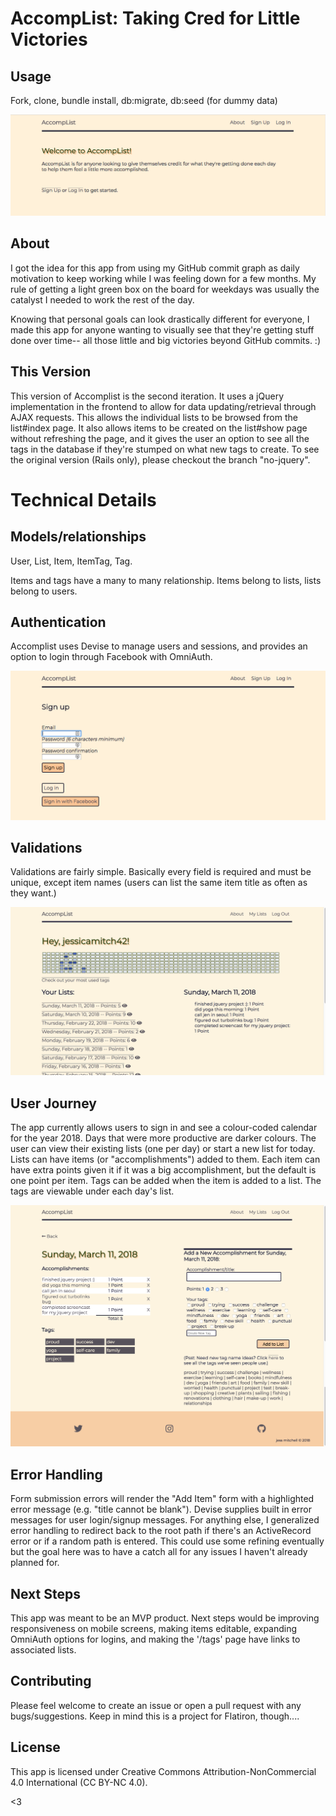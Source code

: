 # AccompList: Taking Cred for Little Victories

## Usage
Fork, clone, bundle install, db:migrate, db:seed (for dummy data)

<img src="/app/assets/images/landingpage.png" alt="Welcome Page Screenshot">

## About
I got the idea for this app from using my GitHub commit graph as daily motivation to keep working while I was feeling down for a few months. My rule of getting a light green box on the board for weekdays was usually the catalyst I needed to work the rest of the day.

Knowing that personal goals can look drastically different for everyone, I made this app for anyone wanting to visually see that they're getting stuff done over time-- all those little and big victories beyond GitHub commits. :)

## This Version
This version of Accomplist is the second iteration. It uses a jQuery implementation in the frontend to allow for data updating/retrieval through AJAX requests. This allows the individual lists to be browsed from the list#index page. It also allows items to be created on the list#show page without refreshing the page, and it gives the user an option to see all the tags in the database if they're stumped on what new tags to create. To see the original version (Rails only), please checkout the branch "no-jquery".


# Technical Details

## Models/relationships
User, List, Item, ItemTag, Tag.


Items and tags have a many to many relationship. Items belong to lists, lists belong to users.

## Authentication
Accomplist uses Devise to manage users and sessions, and provides an option to login through Facebook with OmniAuth.

<img src="/app/assets/images/signup.png" alt="Signup Page Screenshot">

## Validations
Validations are fairly simple. Basically every field is required and must be unique, except item names (users can list the same item title as often as they want.)

<img src="/app/assets/images/listindex-jquery.png" alt="Lists Page Screenshot">

## User Journey
The app currently allows users to sign in and see a colour-coded calendar for the year 2018. Days that were more productive are darker colours. The user can view their existing lists (one per day) or start a new list for today. Lists can have items (or "accomplishments") added to them. Each item can have extra points given it if it was a big accomplishment, but the default is one point per item. Tags can be added when the item is added to a list. The tags are viewable under each day's list.

<img src="/app/assets/images/listshow-jquery.png" alt="List Item Form Screenshot">

## Error Handling
Form submission errors will render the "Add Item" form with a highlighted error message (e.g. "title cannot be blank"). Devise supplies built in error messages for user login/signup messages. For anything else, I generalized error handling to redirect back to the root path if there's an ActiveRecord error or if a random path is entered. This could use some refining eventually but the goal here was to have a catch all for any issues I haven't already planned for.

## Next Steps
This app was meant to be an MVP product. Next steps would be improving responsiveness on mobile screens, making items editable, expanding OmniAuth options for logins, and making the '/tags' page have links to associated lists.

## Contributing
Please feel welcome to create an issue or open a pull request with any bugs/suggestions. Keep in mind this is a project for Flatiron, though....

## License
This app is licensed under Creative Commons Attribution-NonCommercial 4.0 International (CC BY-NC 4.0).

<3
